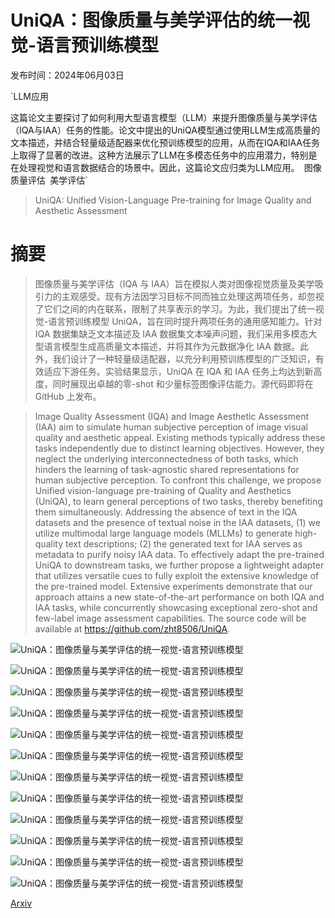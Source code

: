 # UniQA：图像质量与美学评估的统一视觉-语言预训练模型

发布时间：2024年06月03日

`LLM应用

这篇论文主要探讨了如何利用大型语言模型（LLM）来提升图像质量与美学评估（IQA与IAA）任务的性能。论文中提出的UniQA模型通过使用LLM生成高质量的文本描述，并结合轻量级适配器来优化预训练模型的应用，从而在IQA和IAA任务上取得了显著的改进。这种方法展示了LLM在多模态任务中的应用潜力，特别是在处理视觉和语言数据结合的场景中。因此，这篇论文应归类为LLM应用。` `图像质量评估` `美学评估`

> UniQA: Unified Vision-Language Pre-training for Image Quality and Aesthetic Assessment

# 摘要

> 图像质量与美学评估（IQA 与 IAA）旨在模拟人类对图像视觉质量及美学吸引力的主观感受。现有方法因学习目标不同而独立处理这两项任务，却忽视了它们之间的内在联系，限制了共享表示的学习。为此，我们提出了统一视觉-语言预训练模型 UniQA，旨在同时提升两项任务的通用感知能力。针对 IQA 数据集缺乏文本描述及 IAA 数据集文本噪声问题，我们采用多模态大型语言模型生成高质量文本描述，并将其作为元数据净化 IAA 数据。此外，我们设计了一种轻量级适配器，以充分利用预训练模型的广泛知识，有效适应下游任务。实验结果显示，UniQA 在 IQA 和 IAA 任务上均达到新高度，同时展现出卓越的零-shot 和少量标签图像评估能力。源代码即将在 GitHub 上发布。

> Image Quality Assessment (IQA) and Image Aesthetic Assessment (IAA) aim to simulate human subjective perception of image visual quality and aesthetic appeal. Existing methods typically address these tasks independently due to distinct learning objectives. However, they neglect the underlying interconnectedness of both tasks, which hinders the learning of task-agnostic shared representations for human subjective perception. To confront this challenge, we propose Unified vision-language pre-training of Quality and Aesthetics (UniQA), to learn general perceptions of two tasks, thereby benefiting them simultaneously. Addressing the absence of text in the IQA datasets and the presence of textual noise in the IAA datasets, (1) we utilize multimodal large language models (MLLMs) to generate high-quality text descriptions; (2) the generated text for IAA serves as metadata to purify noisy IAA data. To effectively adapt the pre-trained UniQA to downstream tasks, we further propose a lightweight adapter that utilizes versatile cues to fully exploit the extensive knowledge of the pre-trained model. Extensive experiments demonstrate that our approach attains a new state-of-the-art performance on both IQA and IAA tasks, while concurrently showcasing exceptional zero-shot and few-label image assessment capabilities. The source code will be available at https://github.com/zht8506/UniQA.

![UniQA：图像质量与美学评估的统一视觉-语言预训练模型](../../../paper_images/2406.01069/x1.png)

![UniQA：图像质量与美学评估的统一视觉-语言预训练模型](../../../paper_images/2406.01069/x2.png)

![UniQA：图像质量与美学评估的统一视觉-语言预训练模型](../../../paper_images/2406.01069/x3.png)

![UniQA：图像质量与美学评估的统一视觉-语言预训练模型](../../../paper_images/2406.01069/x4.png)

![UniQA：图像质量与美学评估的统一视觉-语言预训练模型](../../../paper_images/2406.01069/x5.png)

![UniQA：图像质量与美学评估的统一视觉-语言预训练模型](../../../paper_images/2406.01069/x6.png)

![UniQA：图像质量与美学评估的统一视觉-语言预训练模型](../../../paper_images/2406.01069/x7.png)

![UniQA：图像质量与美学评估的统一视觉-语言预训练模型](../../../paper_images/2406.01069/x8.png)

![UniQA：图像质量与美学评估的统一视觉-语言预训练模型](../../../paper_images/2406.01069/x9.png)

![UniQA：图像质量与美学评估的统一视觉-语言预训练模型](../../../paper_images/2406.01069/x10.png)

![UniQA：图像质量与美学评估的统一视觉-语言预训练模型](../../../paper_images/2406.01069/x11.png)

![UniQA：图像质量与美学评估的统一视觉-语言预训练模型](../../../paper_images/2406.01069/x12.png)

[Arxiv](https://arxiv.org/abs/2406.01069)